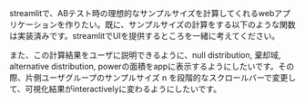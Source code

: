 streamlitで、ABテスト時の理想的なサンプルサイズを計算してくれるwebアプリケーションを作りたい。既に、サンプルサイズの計算をする以下のような関数は実装済みです。streamlitでUIを提供するところを一緒に考えてください。

また、この計算結果をユーザに説明できるように、null distribution, 棄却域, alternative distribution, powerの面積をappに表示するようにしたいです。その際、片側ユーザグループのサンプルサイズ n を段階的なスクロールバーで変更して、可視化結果がinteractivelyに変わるようにしたいです。

